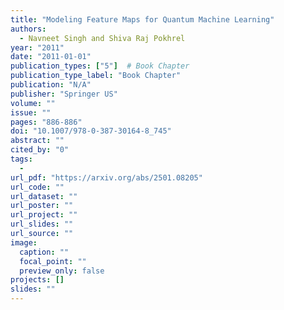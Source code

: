 ```yaml
---
title: "Modeling Feature Maps for Quantum Machine Learning"
authors:
  - Navneet Singh and Shiva Raj Pokhrel
year: "2011"
date: "2011-01-01"
publication_types: ["5"]  # Book Chapter
publication_type_label: "Book Chapter"
publication: "N/A"
publisher: "Springer US"
volume: ""
issue: ""
pages: "886-886"
doi: "10.1007/978-0-387-30164-8_745"
abstract: ""
cited_by: "0"
tags:
  - 
url_pdf: "https://arxiv.org/abs/2501.08205"
url_code: ""
url_dataset: ""
url_poster: ""
url_project: ""
url_slides: ""
url_source: ""
image:
  caption: ""
  focal_point: ""
  preview_only: false
projects: []
slides: ""
---
```

